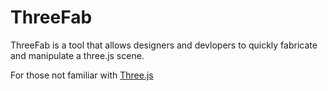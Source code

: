 ThreeFab	
=============

ThreeFab is a tool that allows designers and devlopers to quickly fabricate and manipulate a three.js scene.

For those not familiar with [Three.js][1] 

[1]: https://github.com/mrdoob/three.js